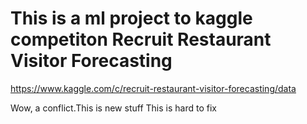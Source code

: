 # This is a ml project to kaggle competiton Recruit Restaurant Visitor Forecasting <br>
https://www.kaggle.com/c/recruit-restaurant-visitor-forecasting/data

Wow, a conflict.This is new stuff
This is hard to fix
